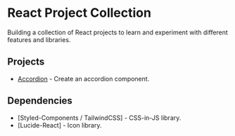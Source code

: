 # React Project Collection

Building a collection of React projects to learn and experiment with different features and libraries.

## Projects

-  [Accordion]("./src/components/accordion") - Create an accordion component.

## Dependencies

-  [Styled-Components / TailwindCSS] - CSS-in-JS library.
-  [Lucide-React] - Icon library.
